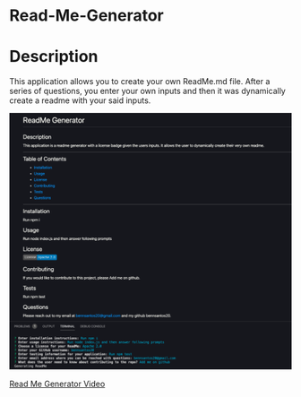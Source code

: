 # Read-Me-Generator

# Description
This application allows you to create your own ReadMe.md file. After a series of questions, you enter your own inputs and then it was dynamically create a readme with your said inputs.

![Portfolio Site](./assets/screenshot.png)


[Read Me Generator Video](https://drive.google.com/file/d/1fRgCvQxitrbrQilSOiUQwQkdLsE6vA2o/view)

